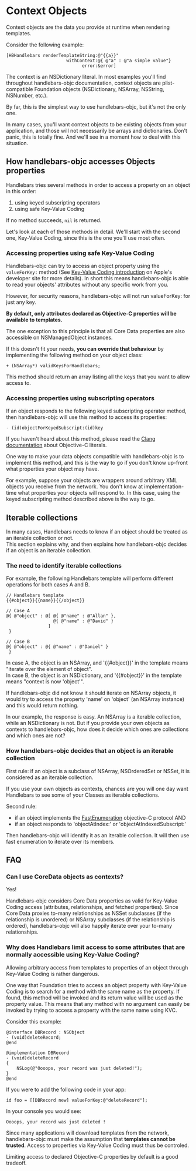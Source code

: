 # Context Objects #

Context objects are the data you provide at runtime when rendering templates. 

Consider the following example: 

```
[HBHandlebars renderTemplateString:@"{{a}}" 
                       withContext:@{ @"a" : @"a simple value"} 
                             error:&error]
```

The context is an NSDictionary literal.  In most examples you'll find throughout handlebars-objc documentation, context objects are plist-compatible Foundation objects (NSDictionary, NSArray, NSString, NSNumber, etc.). 

By far, this is the simplest way to use handlebars-objc, but it's not the only one.

In many cases, you'll want context objects to be existing objects from your application, and those will not necessarily be arrays and dictionaries.  Don't panic, this is totally fine. And we'll see in a moment how to deal with this situation.

## How handlebars-objc accesses Objects properties ##

Handlebars tries several methods in order to access a property on an object in this order: 

 1. using keyed subscripting operators 
 2. using safe Key-Value Coding 

If no method succeeds, `nil` is returned. 

Let's look at each of those methods in detail. We'll start with the second one, Key-Value Coding, since this is the one you'll use most often.

### Accessing properties using safe Key-Value Coding ###

Handlebars-objc can try to access an object property using the `valueForKey:` method (See [Key-Value Coding introduction](https://developer.apple.com/library/mac/documentation/Cocoa/Conceptual/KeyValueCoding/Articles/Overview.html) on Apple's developer site for more details).  In short this means handlebars-objc is able to read your objects' attributes without any specific work from you. 

However, for security reasons, handlebars-objc will not run valueForKey: for just any key.

**By default, only attributes declared as Objective-C properties will be available to templates.**

The one exception to this principle is that all Core Data properties are also accessible on NSManagedObject instances. 

If this doesn't fit your needs, **you can override that behaviour** by implementing the following method on your object class: 

```objc
+ (NSArray*) validKeysForHandlebars;
```

This method should return an array listing all the keys that you want to allow access to.

### Accessing properties using subscripting operators ###

If an object responds to the following keyed subscripting operator method, then handlebars-objc will use this method to access its properties:

```objc
- (id)objectForKeyedSubscript:(id)key
```

If you haven't heard about this method, please read the [Clang documentation](http://clang.llvm.org/docs/ObjectiveCLiterals.html) about Objective-C literals.

One way to make your data objects compatible with handlebars-objc is to implement this method, and this is the way to go if you don't know up-front what properties your object may have.

For example, suppose your objects are wrappers around arbitrary XML objects you receive from the network. You don't know at implementation-time what properties your objects will respond to.  In this case, using the keyed subscripting method described above is the way to go. 

## Iterable collections ##

In many cases, Handlebars needs to know if an object should be treated as an iterable collection or not.  
This section explains why, and then explains how handlebars-objc decides if an object is an iterable collection.

### The need to identify iterable collections ###

For example, the following Handlebars template will perform different operations for both cases A and B.

```
// Handlebars template
{{#object}}{{name}}{{/object}}

// Case A
@{ @"object" : @[ @{ @"name" : @"Allan" }, 
                  @{ @"name" : @"David" } 
                ] 
 }

// Case B
@{ @"object" : @{ @"name" : @"Daniel" } 
 }
```

In case A, the object is an NSArray, and '{{#object}}' in the template means "iterate over the element of object".  
In case B, the object is an NSDictionary, and '{{#object}}' in the template means "context is now 'object'".

If handlebars-objc did not know it should iterate on NSArray objects, it would try to access the property 'name' on 'object' (an NSArray instance) and this would return nothing. 

In our example, the response is easy. An NSArray is a iterable collection, while an NSDictionary is not.  But if you provide your own objects as contexts to handlebars-objc, how does it decide which ones are collections and which ones are not? 

### How handlebars-objc decides that an object is an iterable collection ###

First rule: if an object is a subclass of NSArray, NSOrderedSet or NSSet, it is considered as an iterable collection. 

If you use your own objects as contexts, chances are you will one day want Handlebars to see some of your Classes as iterable collections. 

Second rule: 
 - if an object implements the [FastEnumeration](https://developer.apple.com/library/ios/documentation/cocoa/Reference/NSFastEnumeration_protocol/Reference/NSFastEnumeration.html) objective-C protocol 
AND
 - if an object responds to 'objectAtIndex:' or 'objectAtIndexedSubscript:'
 
Then handlebars-objc will identify it as an iterable collection. It will then use fast enumeration to iterate over its members. 


## FAQ ##

### Can I use CoreData objects as contexts? ###

Yes!

Handlebars-objc considers Core Data properties as valid for Key-Value Coding access (attributes, relationships, and fetched properties).  Since Core Data proxies to-many relationships as NSSet subclasses (if the relationship is unordered) or NSArray subclasses (if the relationship is ordered), handlebars-objc will also happily iterate over your to-many relationships. 

### Why does Handlebars limit access to some attributes that are normally accessible using Key-Value Coding? ###

Allowing arbitrary access from templates to properties of an object through Key-Value Coding is rather dangerous.

One way that Foundation tries to access an object property with Key-Value Coding is to search for a method with the same name as the property. If found, this method will be invoked and its return value will be used as the property value.  This means that any method with no argument can easily be invoked by trying to access a property with the same name using KVC.

Consider this example: 

```objc
@interface DBRecord : NSObject
- (void)deleteRecord;
@end

@implementation DBRecord
- (void)deleteRecord
{
    NSLog(@"Oooops, your record was just deleted!");
}
@end
```

If you were to add the following code in your app: 

```objc
id foo = [[DBRecord new] valueForKey:@"deleteRecord"];
```

In your console you would see: 

```
Oooops, your record was just deleted !
```


Since many applications will download templates from the network, handlebars-objc must make the assumption that **templates cannot be trusted**.  Access to properties via Key-Value Coding must thus be controled. 

Limiting access to declared Objective-C properties by default is a good tradeoff.
